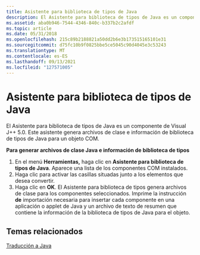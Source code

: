 ```yaml
---
title: Asistente para biblioteca de tipos de Java
description: El Asistente para biblioteca de tipos de Java es un componente de Visual J++ 5.0. Este asistente genera archivos de clase e información de biblioteca de tipos de Java para un objeto COM.
ms.assetid: aba0b946-7544-4346-840c-b337b2c2afdf
ms.topic: article
ms.date: 05/31/2018
ms.openlocfilehash: 215c89b2188821a50dd2b6e3b173515165101e31
ms.sourcegitcommit: d75fc10b9f0825bbe5ce5045c90d4045e3c53243
ms.translationtype: MT
ms.contentlocale: es-ES
ms.lasthandoff: 09/13/2021
ms.locfileid: "127571005"
---
```

# <a name="java-type-library-wizard"></a>Asistente para biblioteca de tipos de Java

El Asistente para biblioteca de tipos de Java es un componente de Visual J++ 5.0. Este asistente genera archivos de clase e información de biblioteca de tipos de Java para un objeto COM.

**Para generar archivos de clase Java e información de biblioteca de tipos**

1.  En el menú **Herramientas,** haga clic en **Asistente para biblioteca de tipos de Java**. Aparece una lista de los componentes COM instalados.
2.  Haga clic para activar las casillas situadas junto a los elementos que desea convertir.
3.  Haga clic en **OK**. El Asistente para biblioteca de tipos genera archivos de clase para los componentes seleccionados. Imprime la instrucción **de** importación necesaria para insertar cada componente en una aplicación o applet de Java y un archivo de texto de resumen que contiene la información de la biblioteca de tipos de Java para el objeto.

## <a name="related-topics"></a>Temas relacionados

<dl> <dt>

[Traducción a Java](translating-to-java.md)
</dt> </dl>

 

 




